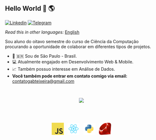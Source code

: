 ## Hello World 👋 🌎

[![Linkedin](https://img.shields.io/badge/-LinkedIn-222222?style=flat-square&logo=Linkedin&logoColor=white&link=https://www.linkedin.com/in/gabteixeira/)](https://www.linkedin.com/in/gabteixeira/)
[![Telegram](https://img.shields.io/badge/-Telegram-222222?style=flat-square&logo=Telegram&logoColor=white&link=https://t.me/gabteixeira)](https://t.me/gabteixeira)

*Read this in other languages:*  [English](README.en.md)

Sou aluno do oitavo semestre do curso de Ciência da Computação procurando a oportunidade de colaborar em diferentes tipos de projetos.

- 🏢 🇧🇷 Sou de São Paulo - Brasil.
- 💻 Atualmente engajado em Desenvolvimento Web & Mobile.
- 📈 Também possuo interesse em Análise de Dados.
- **Você também pode entrar em contato comigo via email:** contatogabteixeira@gmail.com

<br /> 
<p align ="center">
  <a href="https://github.com/anuraghazra/github-readme-stats">
    <img align="center" src="https://github-readme-stats.vercel.app/api/top-langs/?username=GabTeixeira&layout=compact&theme=maroongold" />  
  </a>
</p>

<br /> <br /> 
<p align="center">
  <img src="https://raw.githubusercontent.com/github/explore/80688e429a7d4ef2fca1e82350fe8e3517d3494d/topics/javascript/javascript.png" alt="Javascript" height="40" style="vertical-align:top; margin:4px">
  <img src="https://raw.githubusercontent.com/github/explore/80688e429a7d4ef2fca1e82350fe8e3517d3494d/topics/react/react.png" alt="Javascript" height="40" style="vertical-align:top; margin:4px">
  <img src="https://raw.githubusercontent.com/github/explore/80688e429a7d4ef2fca1e82350fe8e3517d3494d/topics/python/python.png" alt="Python" height="40" style="vertical-align:top; margin:4px">
  <img src="https://raw.githubusercontent.com/github/explore/80688e429a7d4ef2fca1e82350fe8e3517d3494d/topics/ruby/ruby.png" alt="Ruby" height="40" style="vertical-align:top; margin:4px">
</p>


<br />
